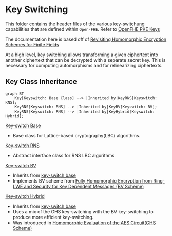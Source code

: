 # Key Switching

This folder contains the header files of the various key-switchung capabilities that are defined within `Open-FHE`.
Refer
to [OpenFHE PKE Keys](https://openfhe-development.readthedocs.io/en/latest/assets/sphinx_rsts/modules/pke/pke_keyswitch.html)

The documentation here is based off of [Revisiting Homomorphic Encryption Schemes for Finite Fields](https://eprint.iacr.org/2021/204.pdf)

At a high level, key switching allows transforming a given ciphertext into another ciphertext that can be decrypted with a separate secret key. This is necessary for computing automorphisms and for relinearizing ciphertexts.

## Key Class Inheritance

```mermaid
graph BT 
    Key[Keyswitch: Base Class] --> |Inherited by|KeyRNS[Keyswitch: RNS]; 
    KeyRNS[Keyswitch: RNS] --> |Inherited by|KeyBV[Keyswitch: BV]; 
    KeyRNS[Keyswitch: RNS] --> |Inherited by|KeyHybrid[Keyswitch: Hybrid];
```

[Key-switch Base](keyswitch-base.h)

- Base class for Lattice-based cryptography(LBC) algorithms.

[Key-switch RNS](keyswitch-rns.h)

- Abstract interface class for RNS LBC algorithms

[Key-switch BV](keyswitch-bv.h)

- Inherits from [key-switch base](keyswitch-base.h)
- Implements BV scheme from [Fully Homomorphic Encryption from Ring-LWE and Security for Key Dependent Messages (BV Scheme)](https://www.wisdom.weizmann.ac.il/~zvikab/localpapers/IdealHom.pdf)

[Key-switch Hybrid](keyswitch-hybrid.h)

- Inherits from [key-switch base](keyswitch-base.h)
- Uses a mix of the GHS key-switching with the BV key-switching to produce more efficient key-switching. 
- Was introduced in [Homomorphic Evaluation of the AES Circuit(GHS Scheme)](https://eprint.iacr.org/2012/099.pdf)

